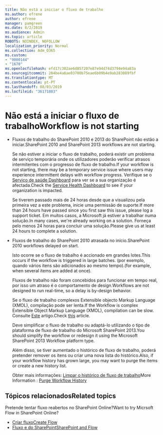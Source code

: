 ```yaml
---
title: Não está a iniciar o fluxo de trabalho
ms.author: efrene
author: efrene
manager: pamgreen
ms.date: 8/2/2019
ms.audience: Admin
ms.topic: article
ROBOTS: NOINDEX, NOFOLLOW
localization_priority: Normal
ms.collection: Adm_O365
ms.custom:
- "9000144"
- "1670"
ms.openlocfilehash: efd17c302ae6d857207e87e94d74d3794e94a83a
ms.sourcegitcommit: 204be4a6ae03700b75eae6b09b4e9ab283089fbf
ms.translationtype: MT
ms.contentlocale: pt-PT
ms.lasthandoff: 08/03/2019
ms.locfileid: "36171803"
---
```

# <a name="workflow-is-not-starting"></a><span data-ttu-id="acda6-102">Não está a iniciar o fluxo de trabalho</span><span class="sxs-lookup"><span data-stu-id="acda6-102">Workflow is not starting</span></span>

- <span data-ttu-id="acda6-103">Fluxos de trabalho do SharePoint 2010 e 2013 do SharePoint não estão a iniciar.</span><span class="sxs-lookup"><span data-stu-id="acda6-103">SharePoint 2010 and SharePoint 2013 workflows are not starting.</span></span>

    <span data-ttu-id="acda6-104">Se não estiver a iniciar o fluxo de trabalho, poderá existir um problema de serviço temporária onde os utilizadores poderão verificar atrasos intermitentes com o progresso de fluxo de trabalho.</span><span class="sxs-lookup"><span data-stu-id="acda6-104">If your workflow is not starting, there may be a temporary service issue where users may experience intermittent delays with workflow progress.</span></span> <span data-ttu-id="acda6-105">Verifique se o [Serviço de saúde Dashboard](https:/admin.microsoft.com/AdminPortal/Home#/servicehealth) para ver se a sua organização é afectada.</span><span class="sxs-lookup"><span data-stu-id="acda6-105">Check the [Service Health Dashboard](https:/admin.microsoft.com/AdminPortal/Home#/servicehealth) to see if your organization is impacted.</span></span>

    <span data-ttu-id="acda6-106">Se tiverem passado mais de 24 horas desde que a visualizou pela primeira vez a este problema, inicie uma permissão de suporte.</span><span class="sxs-lookup"><span data-stu-id="acda6-106">If more than 24 hours have passed since you first saw this issue, please log a support ticket.</span></span> <span data-ttu-id="acda6-107">Em muitos casos, a Microsoft já estiver a trabalhar numa solução.</span><span class="sxs-lookup"><span data-stu-id="acda6-107">In many cases, we're already working on a solution.</span></span> <span data-ttu-id="acda6-108">Forneça pelo menos 24 horas para concluir uma solução.</span><span class="sxs-lookup"><span data-stu-id="acda6-108">Please give us at least 24 hours to complete a solution.</span></span>

- <span data-ttu-id="acda6-109">Fluxos de trabalho do SharePoint 2010 atrasada no início.</span><span class="sxs-lookup"><span data-stu-id="acda6-109">SharePoint 2010 workflows delayed on start.</span></span>

    <span data-ttu-id="acda6-110">Isto ocorre se o fluxo de trabalho é accionado em grandes lotes.</span><span class="sxs-lookup"><span data-stu-id="acda6-110">This occurs if the workflow is triggered in large batches.</span></span> <span data-ttu-id="acda6-111">(por exemplo, quando vários itens são adicionados ao mesmo tempo).</span><span class="sxs-lookup"><span data-stu-id="acda6-111">(for example, when several items are added at once).</span></span>

    <span data-ttu-id="acda6-112">Fluxos de trabalho não foram concebidos para funcionar em tempo real, por isso um atraso é o comportamento de design.</span><span class="sxs-lookup"><span data-stu-id="acda6-112">Workflows are not designed to run real-time, so a delay is by-design behavior.</span></span>

    <span data-ttu-id="acda6-113">Se o fluxo de trabalho complexos Extensible objecto Markup Language (XMOL), compilação pode ser lenta.</span><span class="sxs-lookup"><span data-stu-id="acda6-113">If the Workflow is complex Extensible Object Markup Language (XMOL), compilation can be slow.</span></span> <span data-ttu-id="acda6-114">Consulte [Este](https://support.microsoft.com/en-us/kb/3043697) artigo.</span><span class="sxs-lookup"><span data-stu-id="acda6-114">Check [this](https://support.microsoft.com/en-us/kb/3043697) article.</span></span>

    <span data-ttu-id="acda6-115">Deve simplificar o fluxo de trabalho ou adaptá-lo utilizando o tipo de plataforma de fluxo de trabalho do Microsoft SharePoint 2013.</span><span class="sxs-lookup"><span data-stu-id="acda6-115">You should simplify the workflow or redesign it using the Microsoft SharePoint 2013 Workflow platform type.</span></span>

    <span data-ttu-id="acda6-116">Além disso, se tiver aumentado o histórico de fluxo de trabalho, poderá pretender remover os itens ou criar uma nova lista do histórico.</span><span class="sxs-lookup"><span data-stu-id="acda6-116">Also, if your workflow history has grown large, you may want to purge the items or create a new history list.</span></span>

    <span data-ttu-id="acda6-117">Obter mais informações: [Limpar o histórico de fluxo de trabalho](https://blogs.technet.microsoft.com/marj/2015/08/07/sharepoint-2010-workflows-best-practice-purge-workflow-history-list-items/)</span><span class="sxs-lookup"><span data-stu-id="acda6-117">More Information : [Purge Workflow History](https://blogs.technet.microsoft.com/marj/2015/08/07/sharepoint-2010-workflows-best-practice-purge-workflow-history-list-items/)</span></span>


## <a name="related-topics"></a><span data-ttu-id="acda6-118">Tópicos relacionados</span><span class="sxs-lookup"><span data-stu-id="acda6-118">Related topics</span></span>
<span data-ttu-id="acda6-119">Pretende tentar fluxo reabertos no SharePoint Online?</span><span class="sxs-lookup"><span data-stu-id="acda6-119">Want to try Micrsoft Flow in SharePoint Online?</span></span>
- [<span data-ttu-id="acda6-120">Criar fluxo</span><span class="sxs-lookup"><span data-stu-id="acda6-120">Create Flow</span></span>](https://support.office.com/article/Create-a-flow-for-a-list-or-library-in-SharePoint-Online-or-OneDrive-for-Business-a9c3e03b-0654-46af-a254-20252e580d01) 
- [<span data-ttu-id="acda6-121">Fluxo e do SharePoint</span><span class="sxs-lookup"><span data-stu-id="acda6-121">SharePoint and Flow</span></span>](https://flow.microsoft.com/blog/sharepoint-and-flow/) 


